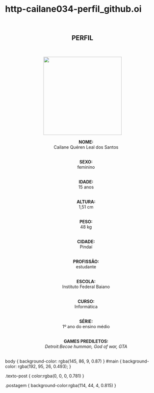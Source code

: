 # http-cailane034-perfil_github.oi
 
 <!DOCTYPE html>
<html lang="pt-br">
    <head>
        <meta charset="UTF-8"/>
        <meta name="viewport" content="width=device-width initial-scale=1.0">
        <meta http-equiv="X-UA-compatible" content="ie-edge" />
        <link rel="stylesheet" href="estilo.css" type="text/css">
    </head>
    <body>
        <div id="main">
            <div class="postagem">
                <p class="texto-post">
                    <br><center><h2>PERFIL</h2></center></br>
                </p>
            </div>
            <center><img width="255px" height="255px" src="catfofura.png"></center>
            <!--menu em lista-não ordenada--> 
            <ul>
            <div class="texto-post">
             <center><strong>NOME:</strong></div><center>Cailane Quéren Leal dos Santos</center><br> 
             <div class="texto-post">
             <dl></dl><center><strong>SEXO:</strong></div><center>feminino</center></br>
             <div class="texto-post"> 
             <dl></dl><center><strong>IDADE:</strong></div><center>15 anos</center><br>
             <div class="texto-post">
             <dl></dl><center><strong>ALTURA:</strong></div><center>1,51 cm</center><br>
             <div class="texto-post">
             <dl></dl><center><strong>PESO:</strong></div><center>48 kg</center><br>
             <div class="texto-post">
             <dl></dl><center><strong>CIDADE:</strong></div><center>Pindaí</center><br>
             <div class="texto-post">
             <dl></dl><center><strong>PROFISSÃO:</strong></div><center>estudante</center><br> 
             <div class="texto-post">
             <dl></dl><center><strong>ESCOLA:</strong></div><center>Instituto Federal Baiano</center><br>
             <div class="texto-post">  
             <dl></dl><center><strong>CURSO:</strong></div><center>Informática</center><br>
             <div class="texto-post">
             <dl></dl><center><strong>SÉRIE:</strong></div><center>1º ano do ensino médio</center><br>
             <div class="texto-post">
             <dl></dl><center><strong>GAMES PREDILETOS:</strong></div><center><I> Detroit:Becoe humman, God of war, GTA</I></center><br>
    </div>
    </body>
</html>


body {
background-color: rgba(145, 86, 9, 0.87)
}
#main {
    background-color: rgba(192, 95, 26, 0.493);
}

.texto-post {
    color:rgba(0, 0, 0, 0.781)
}

.postagem {
    background-color:rgba(114, 44, 4, 0.815)
}
